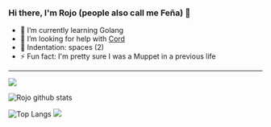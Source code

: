 ### Hi there, I'm Rojo (people also call me Feña) 👋

- 🌱 I’m currently learning Golang
- 🤔 I’m looking for help with [Cord](https://github.com/rojosinalma/cord)
- 📜 Indentation: spaces (2)
- ⚡ Fun fact: I'm pretty sure I was a Muppet in a previous life

--- 

![](https://komarev.com/ghpvc/?username=rojosinalma&color=red)

![Rojo github stats](https://github-readme-stats.vercel.app/api?username=rojosinalma&theme=chartreuse-dark&count_private=true&show_icons=true&include_all_commits=true)

![Top Langs](https://github-readme-stats.vercel.app/api/top-langs/?username=rojosinalma&theme=chartreuse-dark) ![](https://github-profile-trophy.vercel.app/?username=rojosinalma&theme=matrix&column=4&no-frame=true&no-bg=true)
